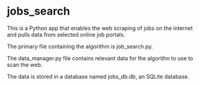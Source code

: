 # jobs_search

This is a Python app that enables the web scraping of jobs on the internet and pulls data from selected online job portals.

The primary file containing the algorithm is job_search.py.

The data_manager.py file contains relevant data for the algorithn to use to scan the web.

The data is stored in a database named jobs_db.db, an SQLite database.
